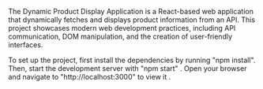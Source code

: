The Dynamic Product Display Application is a React-based web application that dynamically fetches and displays product information from an API. This project showcases modern web development practices, including API communication, DOM manipulation, and the creation of user-friendly interfaces.

To set up the project, first install the dependencies by running "npm install". Then, start the development server with "npm start" . Open your browser and navigate to "http://localhost:3000" to view it .